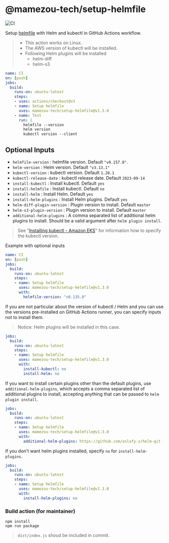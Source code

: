 @mamezou-tech/setup-helmfile
============================

![CI](https://github.com/mamezou-tech/setup-helmfile/workflows/CI/badge.svg)

Setup [helmfile](https://github.com/helmfile/helmfile) with Helm and kubectl in GitHub Actions workflow.

> - This action works on Linux.
> - The AWS version of kubectl will be installed.
> - Following Helm plugins will be installed
>   - helm-diff
>   - helm-s3

```yaml
name: CI
on: [push]
jobs:
  build:
    runs-on: ubuntu-latest
    steps:
    - uses: actions/checkout@v3
    - name: Setup helmfile
      uses: mamezou-tech/setup-helmfile@v1.3.0
    - name: Test
      run: |
        helmfile --version
        helm version
        kubectl version --client
```

## Optional Inputs
- `helmfile-version` : helmfile version. Default `"v0.157.0"`.
- `helm-version` : Helm version. Default `"v3.13.1"`
- `kubectl-version` : kubectl version. Default `1.28.1`
- `kubectl-release-date` : kubectl release date. Default `2023-09-14`
- `install-kubectl` : Install kubectl. Default `yes`
- `install-helmfile` : Install kubectl. Default `no`
- `install-helm` : Install Helm. Default `yes`
- `install-helm-plugins` : Install Helm plugins. Default `yes`
- `helm-diff-plugin-version` : Plugin version to install. Default `master`
- `helm-s3-plugin-version` : Plugin version to install. Default `master`
- `additional-helm-plugins` : A comma separated list of additional helm plugins to install. Should be a valid argument after `helm plugin install`.

> See "[Installing kubectl - Amazon EKS](https://docs.aws.amazon.com/eks/latest/userguide/install-kubectl.html)" for information how to specify the kubectl version.

Example with optional inputs

```yaml
name: CI
on: [push]
jobs:
  build:
    runs-on: ubuntu-latest
    steps:
    - name: Setup helmfile
      uses: mamezou-tech/setup-helmfile@v1.3.0
      with:
        helmfile-version: "v0.135.0"
```

If you are not particular about the version of kubectl / Helm and you can use the versions pre-installed on GitHub Actions runner, you can specify inputs not to install them.

> Notice: Helm plugins will be installed in this case.

```yaml
jobs:
  build:
    runs-on: ubuntu-latest
    steps:
    - name: Setup helmfile
      uses: mamezou-tech/setup-helmfile@v1.3.0
      with:
        install-kubectl: no
        install-helm: no
```

If you want to install certain plugins other than the default plugins, use `additional-helm-plugins`, which accepts a comma separated list of additional plugins to install, accepting anything that can be passed to `helm plugin install`.

```yaml
jobs:
  build:
    runs-on: ubuntu-latest
    steps:
    - name: Setup helmfile
      uses: mamezou-tech/setup-helmfile@v1.3.0
      with:
        additional-helm-plugins: https://github.com/aslafy-z/helm-git --version 0.10.0
```

If you don't want helm plugins installed, specify `no` for `install-helm-plugins`.

```yaml
jobs:
  build:
    runs-on: ubuntu-latest
    steps:
    - name: Setup helmfile
      uses: mamezou-tech/setup-helmfile@v1.3.0
      with:
        install-helm-plugins: no
```

### Build action (for maintainer)
```
npm install
npm run package
```
> `dist/index.js` shoud be included in commit.
